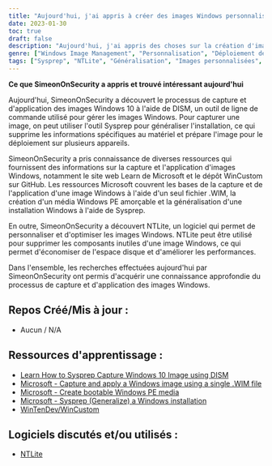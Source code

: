 ```yaml
---
title: "Aujourd'hui, j'ai appris à créer des images Windows personnalisées"
date: 2023-01-30
toc: true
draft: false
description: "Aujourd'hui, j'ai appris des choses sur la création d'images Windows personnalisées, sur Sysprep et sur la généralisation"
genre: ["Windows Image Management", "Personnalisation", "Déploiement de Windows", "Sysprep", "Généralisation", "Windows 10", "Windows 11", "Capture d'images", "Déploiement d'images", "NTLite", "Optimisation de Windows"]
tags: ["Sysprep", "NTLite", "Généralisation", "Images personnalisées", "Images Windows personnalisées", "Windows 11", "Débloquer", "Personnalisation", "capture d'images", "déploiement d'images", "Windows image management", "Outils de déploiement Windows", "Personnalisation de l'image de Windows", "Optimisation des images Windows", "Microsoft Learn", "Référentiel WinCustom"]
---
```


**Ce que SimeonOnSecurity a appris et trouvé intéressant aujourd'hui**

Aujourd'hui, SimeonOnSecurity a découvert le processus de capture et d'application des images Windows 10 à l'aide de DISM, un outil de ligne de commande utilisé pour gérer les images Windows. Pour capturer une image, on peut utiliser l'outil Sysprep pour généraliser l'installation, ce qui supprime les informations spécifiques au matériel et prépare l'image pour le déploiement sur plusieurs appareils.

SimeonOnSecurity a pris connaissance de diverses ressources qui fournissent des informations sur la capture et l'application d'images Windows, notamment le site web Learn de Microsoft et le dépôt WinCustom sur GitHub. Les ressources Microsoft couvrent les bases de la capture et de l'application d'une image Windows à l'aide d'un seul fichier .WIM, la création d'un média Windows PE amorçable et la généralisation d'une installation Windows à l'aide de Sysprep.

En outre, SimeonOnSecurity a découvert NTLite, un logiciel qui permet de personnaliser et d'optimiser les images Windows. NTLite peut être utilisé pour supprimer les composants inutiles d'une image Windows, ce qui permet d'économiser de l'espace disque et d'améliorer les performances.

Dans l'ensemble, les recherches effectuées aujourd'hui par SimeonOnSecurity ont permis d'acquérir une connaissance approfondie du processus de capture et d'application des images Windows.

## Repos Créé/Mis à jour :
- Aucun / N/A

## Ressources d'apprentissage :
- [Learn How to Sysprep Capture Windows 10 Image using DISM](https://www.anoopcnair.com/sysprep-capture-windows-10-image-using-dism/)
- [Microsoft - Capture and apply a Windows image using a single .WIM file](https://learn.microsoft.com/en-us/windows-hardware/manufacture/desktop/capture-and-apply-windows-using-a-single-wim?view=windows-11)
- [Microsoft - Create bootable Windows PE media](https://learn.microsoft.com/en-us/windows-hardware/manufacture/desktop/winpe-create-usb-bootable-drive?view=windows-11)
- [Microsoft - Sysprep (Generalize) a Windows installation](https://learn.microsoft.com/en-us/windows-hardware/manufacture/desktop/sysprep--generalize--a-windows-installation?view=windows-11)
- [WinTenDev/WinCustom](https://github.com/WinTenDev/WinCustom)

## Logiciels discutés et/ou utilisés :
- [NTLite](https://www.ntlite.com/)